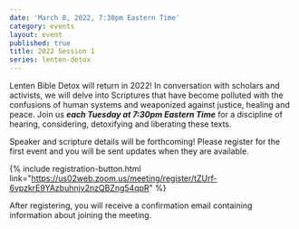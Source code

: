 ```yaml
---
date: 'March 8, 2022, 7:30pm Eastern Time'
category: events
layout: event
published: true
title: 2022 Session 1
series: lenten-detox
---
```

Lenten Bible Detox will return in 2022! In conversation with scholars and activists, we will delve into Scriptures that have become polluted with the confusions of human systems and weaponized against justice, healing and peace. Join us _**each Tuesday at 7:30pm Eastern Time**_ for a discipline of hearing, considering, detoxifying and liberating these texts.

Speaker and scripture details will be forthcoming! Please register for the first event and you will be sent updates when they are available.

{% include registration-button.html link="https://us02web.zoom.us/meeting/register/tZUrf-6vpzkrE9YAzbuhnjv2nzQBZng54qpR" %}

After registering, you will receive a confirmation email containing information about joining the meeting.
